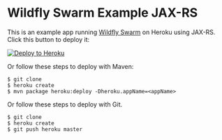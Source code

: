 # Wildfly Swarm Example JAX-RS

This is an example app running [Wildfly Swarm](http://wildfly.org/news/2015/05/05/WildFly-Swarm-Released/)
on Heroku using JAX-RS. Click this button to deploy it:

[![Deploy to Heroku](https://www.herokucdn.com/deploy/button.png)](https://heroku.com/deploy)

Or follow these steps to deploy with Maven:

```sh-session
$ git clone
$ heroku create
$ mvn package heroku:deploy -Dheroku.appName=<appName>
```

Or follow these steps to deploy with Git.

```sh-session
$ git clone
$ heroku create
$ git push heroku master
```
